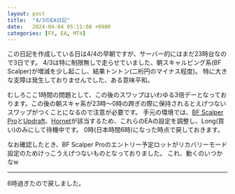 ```yaml
---
layout: post
title:  "4/3のEA日記"
date:   2024-04-04 05:11:08 +0900
categories: [FX, EA, MT4]
---
```

この日記を作成している日は4/4の早朝ですが、サーバー的にはまだ23時台なので3日です。
4/3は特に制限無しで走らせていました、朝スキャルピング系(BF Scalper)が増減を少し起こし、結果トントン(二桁円のマイナス程度)。
特に大きな支障は発生しておりませんでした、ある意味平和。

むしろここ1時間の問題として、この後のスワップはいわゆる3倍デーとなっております。この後の朝スキャ系が23時〜0時の跨ぎの際に保持されるとえげつないスワップがつくことになるので注意が必要です。
手元の環境では、[BF Scalper Pro](https://hop.clickbank.net/?affiliate=fugahogeds&vendor=fxexperts&product=bfsp)と[Updraft](https://www.gogojungle.co.jp/re/GPVZ2ut49qdZLVi)、[Hornet](https://www.gogojungle.co.jp/re/gIbcvMxPXQdcq3Y)が該当するため、これらのEAの設定を調整し、Long(買い)のみにして待機中です。
0時(日本時間6時)になった時点で戻しておきます。

なお確認したとき、BF Scalper Proのエントリー予定ロットがリカバリーモード設定のためけっこうえげつないものとなっておりました。
これ、動くのいつかなw

---

6時過ぎたので戻しました。
